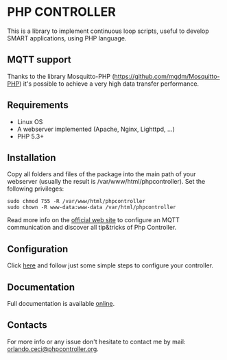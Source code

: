 # PHP CONTROLLER

This is a library to implement continuous loop scripts, useful to develop SMART applications, using PHP language.


## MQTT support

Thanks to the library Mosquitto-PHP (https://github.com/mgdm/Mosquitto-PHP) it's possible to achieve a very high data transfer performance.


## Requirements

* Linux OS
* A webserver implemented (Apache, Nginx, Lighttpd, ...)
* PHP 5.3+


## Installation

Copy all folders and files of the package into the main path of your webserver (usually the result is /var/www/html/phpcontroller).
Set the following privileges:

````
sudo chmod 755 -R /var/www/html/phpcontroller
sudo chown -R www-data:www-data /var/html/phpcontroller
````

Read more info on the [official web site](https://phpcontroller.org/index.php?module=tipTricks) to configure an MQTT communication and discover all tip&tricks of Php Controller.


## Configuration

Click [here](https://phpcontroller.org/index.php?module=configuration) and follow just some simple steps to configure your controller.


## Documentation

Full documentation is available [online](https://phpcontroller.org/index.php?module=configuration).


## Contacts

For more info or any issue don't hesitate to contact me by mail: orlando.ceci@phpcontroller.org.
